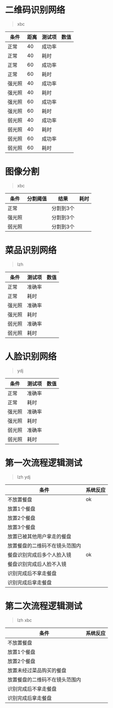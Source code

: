 # 二维码识别网络
> xbc

|条件|距离|测试项|数值|
|--|--|--|--|
|正常|40|成功率||
|正常|40|耗时||
|正常|60|成功率||
|正常|60|耗时||
|强光照|40|成功率||
|强光照|40|耗时||
|强光照|60|成功率||
|强光照|60|耗时||
|弱光照|40|成功率||
|弱光照|40|耗时||
|弱光照|60|成功率||
|弱光照|60|耗时||

# 图像分割
> xbc

|条件|分割阈值|结果|耗时|
|--|--|--|--|
|正常||分割到3个||
|强光照||分割到3个||
|弱光照||分割到3个||


# 菜品识别网络
> lzh

|条件|测试项|数值|
|--|--|--|
|正常|准确率||
|正常|耗时||
|强光照|准确率||
|强光照|耗时||
|弱光照|准确率||
|弱光照|耗时||

# 人脸识别网络
> ydj

|条件|测试项|数值|
|--|--|--|
|正常|准确率||
|正常|耗时||
|强光照|准确率||
|强光照|耗时||
|弱光照|准确率||
|弱光照|耗时||

# 第一次流程逻辑测试
> lzh ydj

|条件|系统反应|
|--|--|
|不放置餐盘|ok|
|放置1个餐盘||
|放置2个餐盘||
|放置3个餐盘||
|放置已被其他用户拿走的餐盘||
|放置餐盘的二维码不在镜头范围内||
|餐盘识别完成后多个人脸入镜|ok|
|餐盘识别完成后人脸不入镜||
|识别完成后不拿走餐盘||
|识别完成后拿走餐盘||

# 第二次流程逻辑测试
> lzh xbc

|条件|系统反应|
|--|--|
|不放置餐盘||
|放置1个餐盘||
|放置2个餐盘||
|放置未经过菜品购买的餐盘||
|放置餐盘的二维码不在镜头范围内||
|识别完成后不拿走餐盘||
|识别完成后拿走餐盘||